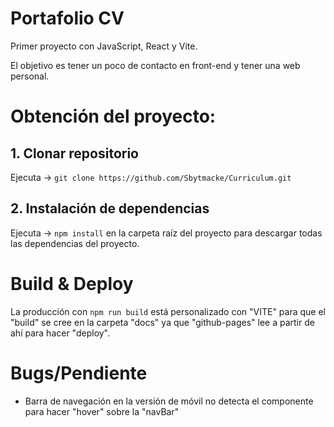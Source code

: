 # Portafolio CV

Primer proyecto con JavaScript, React y Vite.

El objetivo es tener un poco de contacto en front-end y tener una web personal.

# Obtención del proyecto:

## 1. Clonar repositorio

Ejecuta -> `git clone https://github.com/Sbytmacke/Curriculum.git`

## 2. Instalación de dependencias

Ejecuta -> `npm install` en la carpeta raíz del proyecto para descargar todas las dependencias del proyecto.

# Build & Deploy

La producción con `npm run build` está personalizado con "VITE" para que el "build" se cree en la carpeta "docs" ya que "github-pages" lee a partir de ahí para hacer "deploy".

# Bugs/Pendiente

- Barra de navegación en la versión de móvil no detecta el componente para hacer "hover" sobre la "navBar"
